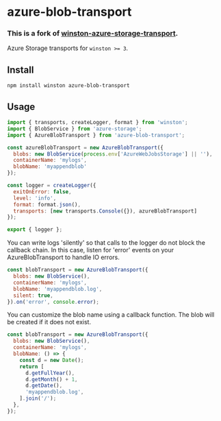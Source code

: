 # azure-blob-transport

### This is a fork of [winston-azure-storage-transport](https://github.com/ctstone/winston-azure-storage-transport).

Azure Storage transports for `winston >= 3`.

## Install
```
npm install winston azure-blob-transport
```

## Usage
```JavaScript
import { transports, createLogger, format } from 'winston';
import { BlobService } from 'azure-storage';
import { AzureBlobTransport } from 'azure-blob-transport';

const azureBlobTransport = new AzureBlobTransport({
  blobs: new BlobService(process.env['AzureWebJobsStorage'] || ''),
  containerName: 'mylogs',
  blobName: 'myappendblob'
});

const logger = createLogger({
  exitOnError: false,
  level: 'info',
  format: format.json(),
  transports: [new transports.Console({}), azureBlobTransport]
});

export { logger };
```

You can write logs 'silently' so that calls to the logger do not block the callback chain. In this case, listen for 'error' events on your AzureBlobTransport to handle IO errors.
```JavaScript
const blobTransport = new AzureBlobTransport({
  blobs: new BlobService(),
  containerName: 'mylogs',
  blobName: 'myappendblob.log',
  silent: true,
}).on('error', console.error);
```

You can customize the blob name using a callback function. The blob will be created if it does not exist.
```JavaScript
const blobTransport = new AzureBlobTransport({
  blobs: new BlobService(),
  containerName: 'mylogs',
  blobName: () => {
    const d = new Date();
    return [
      d.getFullYear(),
      d.getMonth() + 1,
      d.getDate(),
      'myappendblob.log',
    ].join('/');
  },
});
```